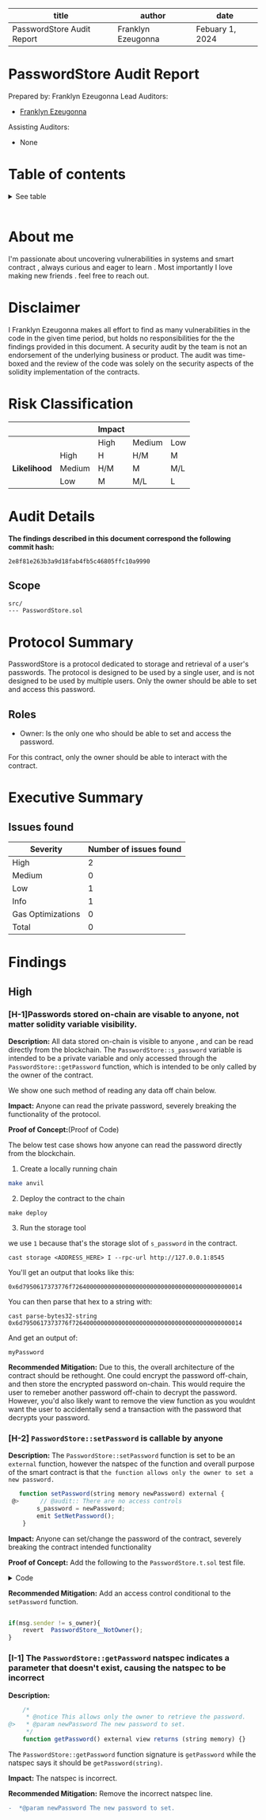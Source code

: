 | **title**                  | **author**            | **date**           |
|----------------------------|-----------------------|--------------------|
| PasswordStore Audit Report | Franklyn Ezeugonna    | Febuary 1, 2024    | 

# PasswordStore Audit Report
Prepared by: Franklyn Ezeugonna
Lead Auditors: 

- [Franklyn Ezeugonna](https://github.com/FrankezeCode)

Assisting Auditors:

- None

# Table of contents
<details>

<summary>See table</summary>

- [PasswordStore Audit Report](#passwordstore-audit-report)
- [Table of contents](#table-of-contents)
- [About me](#about-me)
- [Disclaimer](#disclaimer)
- [Risk Classification](#risk-classification)
- [Audit Details](#audit-details)
  - [Scope](#scope)
- [Protocol Summary](#protocol-summary)
  - [Roles](#roles)
- [Executive Summary](#executive-summary)
  - [Issues found](#issues-found)
- [Findings](#findings)
  - [High](#high)
    - [\[H-1\]Passwords stored on-chain are visable to anyone, not matter solidity variable visibility.](#h-1passwords-stored-on-chain-are-visable-to-anyone-not-matter-solidity-variable-visibility)
    - [\[H-2\]  `PasswordStore::setPassword` is callable by anyone](#h-2--passwordstoresetpassword-is-callable-by-anyone)
  - [Likelihood \& Impact:](#likelihood--impact)
    - [\[I-1\] The `PasswordStore::getPassword` natspec indicates a parameter that doesn't exist, causing the natspec to be incorrect](#i-1-the-passwordstoregetpassword-natspec-indicates-a-parameter-that-doesnt-exist-causing-the-natspec-to-be-incorrect)
</details>
</br>

# About me
I'm passionate about uncovering vulnerabilities in systems and smart contract , always curious and eager to learn . Most importantly I love making new friends . feel free to reach out.

# Disclaimer

I Franklyn Ezeugonna makes all effort to find as many vulnerabilities in the code in the given time period, but holds no responsibilities for the the findings provided in this document. A security audit by the team is not an endorsement of the underlying business or product. The audit was time-boxed and the review of the code was solely on the security aspects of the solidity implementation of the contracts.

# Risk Classification

|                |        | Impact |        |     |
| -------------- | ------ | ------ | ------ | --- |
|                |        | High   | Medium | Low |
|                | High   | H      | H/M    | M   |
| **Likelihood** | Medium | H/M    | M      | M/L |
|                | Low    | M      | M/L    | L   |

# Audit Details

**The findings described in this document correspond the following commit hash:**
```
2e8f81e263b3a9d18fab4fb5c46805ffc10a9990
```

## Scope 

```
src/
--- PasswordStore.sol
```

# Protocol Summary 

PasswordStore is a protocol dedicated to storage and retrieval of a user's passwords. The protocol is designed to be used by a single user, and is not designed to be used by multiple users. Only the owner should be able to set and access this password. 

## Roles

- Owner: Is the only one who should be able to set and access the password.

For this contract, only the owner should be able to interact with the contract.

# Executive Summary

## Issues found

| Severity          | Number of issues found |
| ----------------- | ---------------------- |
| High              | 2                      |
| Medium            | 0                      |
| Low               | 1                      |
| Info              | 1                      |
| Gas Optimizations | 0                      |
| Total             | 0                      |

# Findings

## High 
### [H-1]Passwords stored on-chain are visable to anyone, not matter solidity variable visibility.

**Description:** All data stored on-chain is visible to anyone , and can be read directly from the blockchain. The `PasswordStore::s_password` variable is intended to be a private variable and only accessed  through the `PasswordStore::getPassword` function, which is intended to be only called by the owner of the contract.

We show one such method of reading any data off chain below.

**Impact:** Anyone can read the private password, severely breaking the functionality of the protocol.

**Proof of Concept:**(Proof of Code)

The below test case shows how anyone can read the password directly from the blockchain.

1. Create a locally running chain
```bash
make anvil
```

2. Deploy the contract to the chain

```
make deploy
```

3. Run the storage  tool

we use `1` because that's the storage slot of `s_password` in the contract.

```
cast storage <ADDRESS_HERE> I --rpc-url http://127.0.0.1:8545 
```
You'll get an output that looks like this:

`0x6d7950617373776f726400000000000000000000000000000000000000000014`

You can then parse that hex to a string with:

```
cast parse-bytes32-string 0x6d7950617373776f726400000000000000000000000000000000000000000014
```

And get an output of:

```
myPassword
```

**Recommended Mitigation:** Due to this, the overall architecture  of the contract should be rethought. One could encrypt the password off-chain, and then store the encrypted password on-chain. This would require the user to remeber another password off-chain to decrypt the password. However, you'd also likely want to remove the view function as you wouldnt want the user to accidentally send a transaction with the password that decrypts your password.

### [H-2]  `PasswordStore::setPassword` is callable by anyone

**Description:** The `PasswordStore::setPassword` function is set to be an `external` function, however the natspec of the function and overall purpose of the smart contract is that `the function allows only the owner to set a new password.`

```javascript
   function setPassword(string memory newPassword) external {
 @>      // @audit:: There are no access controls
        s_password = newPassword;
        emit SetNetPassword();
    }

```

**Impact:** Anyone can set/change the password of the contract, severely breaking the contract intended functionality

**Proof of Concept:** Add the following to the `PasswordStore.t.sol` test file.

<details>
<summary>Code</summary>

```javascript

 function test_any_one_can_set_password(address randomAdress) public {
        vm.assume(randomAdress != owner);
        vm.prank(randomAdress);
        string memory expected_password = "myNewPassword";
        passwordStore.setPassword(expected_password);

        vm.prank(owner);
        string memory actualPassword = passwordStore.getPassword();
        assertEq(actualPassword, expected_password);
    }
```
</details>


**Recommended Mitigation:** Add an access control conditional to the `setPassword` function.

```javascript

if(msg.sender != s_owner){
    revert  PasswordStore__NotOwner();
}
```

### [I-1] The `PasswordStore::getPassword` natspec indicates a parameter that doesn't exist, causing the natspec to be incorrect

**Description:** 
```javascript
    /*
     * @notice This allows only the owner to retrieve the password.
@>   * @param newPassword The new password to set.
     */
    function getPassword() external view returns (string memory) {}
```
The `PasswordStore::getPassword` function signature is `getPassword` while the natspec says it should be `getPassword(string)`.

**Impact:** The natspec is incorrect.


**Recommended Mitigation:**  Remove the incorrect natspec line.
```diff
-  *@param newPassword The new password to set.
```

